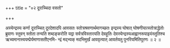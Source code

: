 +++
title = "०२ दूराच्चिदा वसतो"

+++

अस्येन्द्रस्य कर्णा दूराच्चित् दूरदेशादपि आवसतः स्तोत्रश्रवणार्थमागच्छतः इन्द्रस्य घोषात् घोषणीयात्स्तोत्राद्धेतोः ब्रुवाणः स्तुवन् स्तोता तन्यति शब्दङ्करोति यद्वा सर्वत्रविस्तारयति देवहूतिः देवस्येन्द्रस्यआह्वानरूपाइयंस्तुतिश्च ऋच्यमानास्वयम्प्रेर्यमाणासतीएनमि- न्द्रं मद्भ्यक् मदभिमुर्खं आववृत्यात् आवर्तयतु पुनरियमितिपूरणः ॥ २ ॥